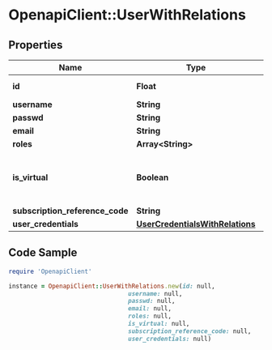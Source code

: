 # OpenapiClient::UserWithRelations

## Properties

Name | Type | Description | Notes
------------ | ------------- | ------------- | -------------
**id** | **Float** | Automatically generated ID | [optional] 
**username** | **String** | Username | 
**passwd** | **String** | Password | [optional] 
**email** | **String** | Email | 
**roles** | **Array&lt;String&gt;** |  | [optional] 
**is_virtual** | **Boolean** | Automatically assigned flag to select if User is virtual or not | 
**subscription_reference_code** | **String** |  | [optional] 
**user_credentials** | [**UserCredentialsWithRelations**](UserCredentialsWithRelations.md) |  | [optional] 

## Code Sample

```ruby
require 'OpenapiClient'

instance = OpenapiClient::UserWithRelations.new(id: null,
                                 username: null,
                                 passwd: null,
                                 email: null,
                                 roles: null,
                                 is_virtual: null,
                                 subscription_reference_code: null,
                                 user_credentials: null)
```


